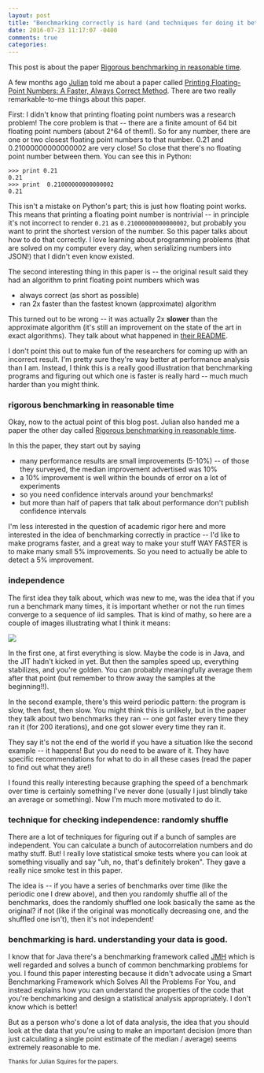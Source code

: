 ```yaml
---
layout: post
title: "Benchmarking correctly is hard (and techniques for doing it better)"
date: 2016-07-23 11:17:07 -0400
comments: true
categories: 
---
```


This post is about the paper [Rigorous benchmarking in reasonable time](https://kar.kent.ac.uk/33611/).

A few months ago [Julian](http://www.cipht.net/) told me about a paper called [Printing Floating-Point Numbers: A Faster, Always Correct Method](https://cseweb.ucsd.edu/~lerner/papers/fp-printing-popl16.pdf). There are two really remarkable-to-me things about this paper.

First: I didn't know that printing floating point numbers was a research problem! The core problem is that -- there are a finite amount of 64 bit floating point numbers (about 2^64 of them!). So for any number, there are one or two closest floating point numbers to that number. 0.21 and 0.21000000000000002 are very close! So close that there's no floating point number between them. You can see this in Python:

```
>>> print 0.21
0.21
>>> print  0.21000000000000002
0.21
```

This isn't a mistake on Python's part; this is just how floating point works. This means that printing a floating point number is nontrivial -- in principle it's not incorrect to render `0.21` as `0.21000000000000002`, but probably you want to print the shortest version of the number. So this paper talks about how to do that correctly. I love learning about programming problems (that are solved on my computer every day, when serializing numbers into JSON!) that I didn't even know existed.

The second interesting thing in this paper is -- the original result said they had an algorithm to print floating point numbers which was

- always correct (as short as possible)
- ran 2x faster than the fastest known (approximate) algorithm

This turned out to be wrong -- it was actually 2x **slower** than the approximate algorithm (it's still an improvement on the state of the art in exact algorithms). They talk about what happened in [their README](https://github.com/marcandrysco/Errol).

I don't point this out to make fun of the researchers for coming up with an incorrect result. I'm pretty sure they're way better at performance analysis than I am. Instead, I think this is a really good illustration that benchmarking programs and figuring out which one is faster is really hard -- much much harder than you might think.

### rigorous benchmarking in reasonable time

Okay, now to the actual point of this blog post. Julian also handed me a paper the other day called [Rigorous benchmarking in reasonable time](https://kar.kent.ac.uk/33611/). 

In this the paper, they start out by saying

- many performance results are small improvements (5-10%) -- of those they surveyed, the median improvement advertised was 10%
- a 10% improvement is well within the bounds of error on a lot of experiments
- so you need confidence intervals around your benchmarks!
- but more than half of papers that talk about performance don't publish confidence intervals

I'm less interested in the question of academic rigor here and more interested in the idea of benchmarking correctly in practice -- I'd like to make programs faster, and a great way to make your stuff WAY FASTER is to make many small 5% improvements. So you need to actually be able to detect a 5% improvement.

### independence

The first idea they talk about, which was new to me, was the idea that if you run a benchmark many times, it is important whether or not the run times converge to a sequence of iid samples. That is kind of mathy, so here are a couple of images illustrating what I think it means:

<img src="/images/benchmarking.png">

In the first one, at first everything is slow. Maybe the code is in Java, and the JIT hadn't kicked in yet. But then the samples speed up, everything stabilizes, and you're golden. You can probably meaningfully average them after that point (but remember to throw away the samples at the beginning!!).

In the second example, there's this weird periodic pattern: the program is slow, then fast, then slow. You might think this is unlikely, but in the paper they talk about two benchmarks they ran -- one got faster every time they ran it (for 200 iterations), and one got slower every time they ran it.

They say it's not the end of the world if you have a situation like the second example -- it happens! But you do need to be aware of it. They have specific recommendations for what to do in all these cases (read the paper to find out what they are!)

I found this really interesting because graphing the speed of a benchmark over time is certainly something I've never done (usually I just blindly take an average or something). Now I'm much more motivated to do it.

### technique for checking independence: randomly shuffle

There are a lot of techniques for figuring out if a bunch of samples are independent. You can calculate a bunch of autocorrelation numbers and do mathy stuff. But! I really love statistical smoke tests where you can look at something visually and say "uh, no, that's definitely broken". They gave a really nice smoke test in this paper.

The idea is -- if you have a series of benchmarks over time (like the periodic one I drew above), and then you randomly shuffle all of the benchmarks, does the randomly shuffled one look basically the same as the original? if not (like if the original was monotically decreasing one, and the shuffled one isn't), then it's not independent!

### benchmarking is hard. understanding your data is good.

I know that for Java there's a benchmarking framework called [JMH](http://java-performance.info/jmh/) which is well regarded and solves a bunch of common benchmarking problems for you. I found this paper interesting because it didn't advocate using a Smart Benchmarking Framework which Solves All the Problems For You, and instead explains how you can understand the properties of the code that you're benchmarking and design a statistical analysis appropriately. I don't know which is better!

But as a person who's done a lot of data analysis, the idea that you should look at the data that you're using to make an important decision (more than just calculating a single point estimate of the median / average) seems extremely reasonable to me.

<small> Thanks for Julian Squires for the papers. </small>